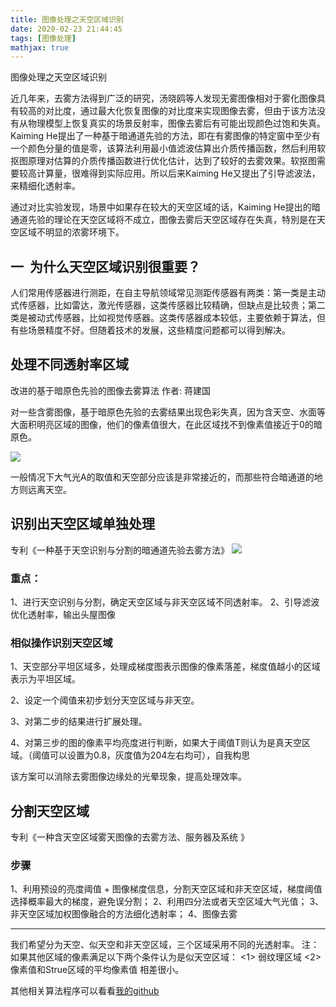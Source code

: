 ```yaml
---
title: 图像处理之天空区域识别
date: 2020-02-23 21:44:45
tags: [图像处理]
mathjax: true
---
```


图像处理之天空区域识别
<!--more-->

近几年来，去雾方法得到广泛的研究，汤晓鸥等人发现无雾图像相对于雾化图像具有较高的对比度，通过最大化恢复图像的对比度来实现图像去雾，但由于该方法没有从物理模型上恢复真实的场景反射率，图像去雾后有可能出现颜色过饱和失真。 Kaiming He提出了一种基于暗通道先验的方法，即在有雾图像的特定窗中至少有一个颜色分量的值是零，该算法利用最小值滤波估算出介质传播函数，然后利用软抠图原理对估算的介质传播函数进行优化估计，达到了较好的去雾效果。软抠图需要较高计算量，很难得到实际应用。所以后来Kaiming He又提出了引导滤波法，来精细化透射率。

通过对比实验发现，场景中如果存在较大的天空区域的话，Kaiming He提出的暗通道先验的理论在天空区域将不成立，图像去雾后天空区域存在失真，特別是在天空区域不明显的浓雾环境下。

## 一  为什么天空区域识别很重要？

人们常用传感器进行测距，在自主导航领域常见测距传感器有两类：第一类是主动式传感器，比如雷达，激光传感器，这类传感器比较精确，但缺点是比较贵；第二类是被动式传感器，比如视觉传感器。这类传感器成本较低，主要依赖于算法，但有些场景精度不好。但随着技术的发展，这些精度问题都可以得到解决。

##  处理不同透射率区域
改进的基于暗原色先验的图像去雾算法 
作者: 蒋建国

对一些含雾图像，基于暗原色先验的去雾结果出现色彩失真，因为含天空、水面等大面积明亮区域的图像，他们的像素值很大，在此区域找不到像素值接近于0的暗原色。

![](https://img-blog.nos-eastchina1.126.net/blog/blog_天空K参数，纠正偏色.png)

一般情况下大气光A的取值和天空部分应该是非常接近的，而那些符合暗通道的地方则远离天空。

## 识别出天空区域单独处理
专利《一种基于天空识别与分割的暗通道先验去雾方法》
![](https://img-blog.nos-eastchina1.126.net/blog/blog_专利天空识别.png)

### 重点：
1、进行天空识别与分割，确定天空区域与非天空区域不同透射率。
2、引导滤波优化透射率，输出头屋图像

### 相似操作识别天空区域
1、天空部分平坦区域多，处理成梯度图表示图像的像素落差，梯度值越小的区域表示为平坦区域。

2、设定一个阈值来初步划分天空区域与非天空。

3、对第二步的结果进行扩展处理。

4、对第三步的图的像素平均亮度进行判断，如果大于阈值T则认为是真天空区域。（阈值可以设置为0.8，灰度值为204左右均可），自我构思

该方案可以消除去雾图像边缘处的光晕现象，提高处理效率。

## 分割天空区域
专利《一种含天空区域雾天图像的去雾方法、服务器及系统 》

### 步骤
1、利用预设的亮度阈值 + 图像梯度信息，分割天空区域和非天空区域，梯度阈值选择概率最大的梯度，避免误分割；
2、利用四分法或者天空区域大气光值；
3、非天空区域加权图像融合的方法细化透射率；
4、图像去雾


---
我们希望分为天空、似天空和非天空区域，三个区域采用不同的光透射率。
注：如果其他区域的像素满足以下两个条件认为是似天空区域：
   <1> 弱纹理区域
   <2> 像素值和Strue区域的平均像素值 相差很小。


其他相关算法程序可以看看[我的github](https://github.com/AomanHao/Matlab-Image-Dehazing-Enhazing)
